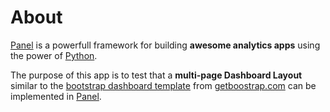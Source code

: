 # About

[Panel](https://panel.pyviz.org/) is a powerfull framework for building **awesome analytics apps** using the power of [Python](https://www.python.org/).

The purpose of this app is to test that a **multi-page Dashboard Layout** similar to the [bootstrap dashboard template](https://getbootstrap.com/docs/4.3/examples/dashboard/) from [getboostrap.com](https://getbootstrap.com/) can be implemented in [Panel](https://panel.pyviz.org/).
